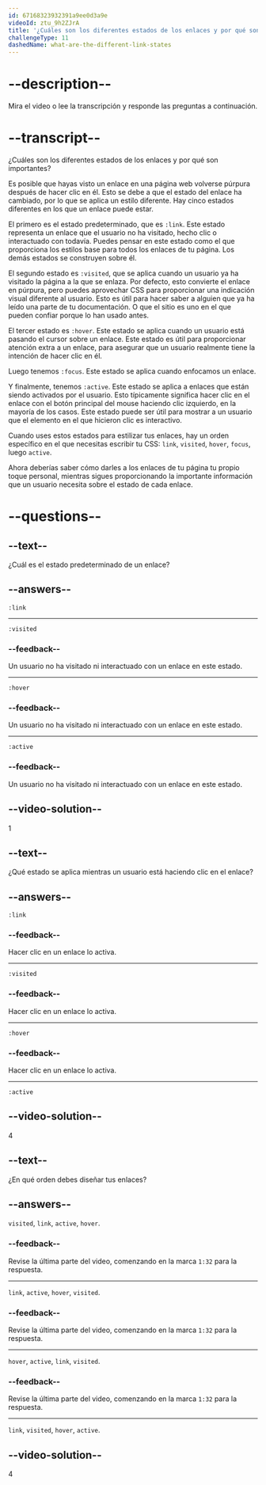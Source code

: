 ```yaml
---
id: 67168323932391a9ee0d3a9e
videoId: ztu_9h2ZJrA
title: '¿Cuáles son los diferentes estados de los enlaces y por qué son importantes?'
challengeType: 11
dashedName: what-are-the-different-link-states
---
```


# --description--

Mira el video o lee la transcripción y responde las preguntas a continuación.

# --transcript--

¿Cuáles son los diferentes estados de los enlaces y por qué son importantes?

Es posible que hayas visto un enlace en una página web volverse púrpura después de hacer clic en él. Esto se debe a que el estado del enlace ha cambiado, por lo que se aplica un estilo diferente. Hay cinco estados diferentes en los que un enlace puede estar.

El primero es el estado predeterminado, que es `:link`. Este estado representa un enlace que el usuario no ha visitado, hecho clic o interactuado con todavía. Puedes pensar en este estado como el que proporciona los estilos base para todos los enlaces de tu página. Los demás estados se construyen sobre él.

El segundo estado es `:visited`, que se aplica cuando un usuario ya ha visitado la página a la que se enlaza. Por defecto, esto convierte el enlace en púrpura, pero puedes aprovechar CSS para proporcionar una indicación visual diferente al usuario. Esto es útil para hacer saber a alguien que ya ha leído una parte de tu documentación. O que el sitio es uno en el que pueden confiar porque lo han usado antes.

El tercer estado es `:hover`. Este estado se aplica cuando un usuario está pasando el cursor sobre un enlace. Este estado es útil para proporcionar atención extra a un enlace, para asegurar que un usuario realmente tiene la intención de hacer clic en él.

Luego tenemos `:focus`. Este estado se aplica cuando enfocamos un enlace.

Y finalmente, tenemos `:active`. Este estado se aplica a enlaces que están siendo activados por el usuario. Esto típicamente significa hacer clic en el enlace con el botón principal del mouse haciendo clic izquierdo, en la mayoría de los casos. Este estado puede ser útil para mostrar a un usuario que el elemento en el que hicieron clic es interactivo.

Cuando uses estos estados para estilizar tus enlaces, hay un orden específico en el que necesitas escribir tu CSS: `link`, `visited`, `hover`, `focus`, luego `active`.

Ahora deberías saber cómo darles a los enlaces de tu página tu propio toque personal, mientras sigues proporcionando la importante información que un usuario necesita sobre el estado de cada enlace.

# --questions--

## --text--

¿Cuál es el estado predeterminado de un enlace?

## --answers--

`:link`

---

`:visited`

### --feedback--

Un usuario no ha visitado ni interactuado con un enlace en este estado.

---

`:hover`

### --feedback--

Un usuario no ha visitado ni interactuado con un enlace en este estado.

---

`:active`

### --feedback--

Un usuario no ha visitado ni interactuado con un enlace en este estado.

## --video-solution--

1

## --text--

¿Qué estado se aplica mientras un usuario está haciendo clic en el enlace?

## --answers--

`:link`

### --feedback--

Hacer clic en un enlace lo activa.

---

`:visited`

### --feedback--

Hacer clic en un enlace lo activa.

---

`:hover`

### --feedback--

Hacer clic en un enlace lo activa.

---

`:active`

## --video-solution--

4

## --text--

¿En qué orden debes diseñar tus enlaces?

## --answers--

`visited`, `link`, `active`, `hover`.

### --feedback--

Revise la última parte del video, comenzando en la marca `1:32` para la respuesta.

---

`link`, `active`, `hover`, `visited`.

### --feedback--

Revise la última parte del video, comenzando en la marca `1:32` para la respuesta.

---

`hover`, `active`, `link`, `visited`.

### --feedback--

Revise la última parte del video, comenzando en la marca `1:32` para la respuesta.

---

`link`, `visited`, `hover`, `active`.

## --video-solution--

4
